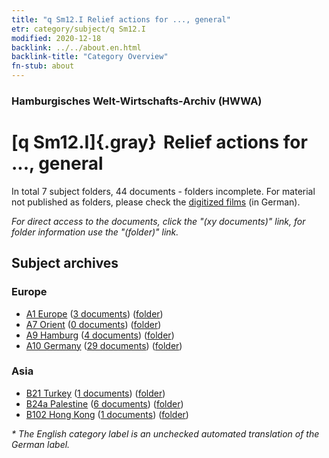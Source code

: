 ```yaml
---
title: "q Sm12.I Relief actions for ..., general"
etr: category/subject/q Sm12.I
modified: 2020-12-18
backlink: ../../about.en.html
backlink-title: "Category Overview"
fn-stub: about
---
```


### Hamburgisches Welt-Wirtschafts-Archiv (HWWA)
# [q Sm12.I]{.gray}&#8201; Relief actions for ..., general&#160; 





In total 7 subject folders, 44 documents - folders incomplete.
For material not published as folders, please check the [digitized films](/film/h1_sh) (in German).

_For direct access to the documents, click the "(xy documents)" link, for folder information use the "(folder)" link._

## Subject archives



### Europe

- [A1 Europe](../../../geo/about.en.html#A1) (<a href="https://dfg-viewer.de/show/?tx_dlf[id]=https://pm20.zbw.eu/mets/sh/1408xx/140892/1459xx/145955/public.mets.en.xml" target="_blank">3 documents</a>) ([folder](http://purl.org/pressemappe20/folder/sh/140892,145955))
- [A7 Orient](../../../geo/about.en.html#A7) (<a href="https://dfg-viewer.de/show/?tx_dlf[id]=https://pm20.zbw.eu/mets/sh/1409xx/140902/1459xx/145955/public.mets.en.xml" target="_blank">0 documents</a>) ([folder](http://purl.org/pressemappe20/folder/sh/140902,145955))
- [A9 Hamburg](../../../geo/about.en.html#A9) (<a href="https://dfg-viewer.de/show/?tx_dlf[id]=https://pm20.zbw.eu/mets/sh/1409xx/140905/1459xx/145955/public.mets.en.xml" target="_blank">4 documents</a>) ([folder](http://purl.org/pressemappe20/folder/sh/140905,145955))
- [A10 Germany](../../../geo/about.en.html#A10) (<a href="https://dfg-viewer.de/show/?tx_dlf[id]=https://pm20.zbw.eu/mets/sh/1261xx/126128/1459xx/145955/public.mets.en.xml" target="_blank">29 documents</a>) ([folder](http://purl.org/pressemappe20/folder/sh/126128,145955))

### Asia

- [B21 Turkey](../../../geo/about.en.html#B21) (<a href="https://dfg-viewer.de/show/?tx_dlf[id]=https://pm20.zbw.eu/mets/sh/1411xx/141111/1459xx/145955/public.mets.en.xml" target="_blank">1 documents</a>) ([folder](http://purl.org/pressemappe20/folder/sh/141111,145955))
- [B24a Palestine](../../../geo/about.en.html#B24a) (<a href="https://dfg-viewer.de/show/?tx_dlf[id]=https://pm20.zbw.eu/mets/sh/1411xx/141115/1459xx/145955/public.mets.en.xml" target="_blank">6 documents</a>) ([folder](http://purl.org/pressemappe20/folder/sh/141115,145955))
- [B102 Hong Kong](../../../geo/about.en.html#B102) (<a href="https://dfg-viewer.de/show/?tx_dlf[id]=https://pm20.zbw.eu/mets/sh/1412xx/141268/1459xx/145955/public.mets.en.xml" target="_blank">1 documents</a>) ([folder](http://purl.org/pressemappe20/folder/sh/141268,145955))


_* The English category label is an unchecked automated translation of the German label._

